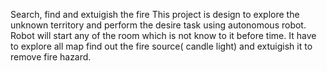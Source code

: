 Search, find and extuigish the fire
This project is design to explore the unknown territory and perform the desire task using autonomous robot. 
Robot will start any of the room which is not know to it before time. It have to explore all map find out the fire source( candle light) 
and extuigish it to remove fire hazard. 
